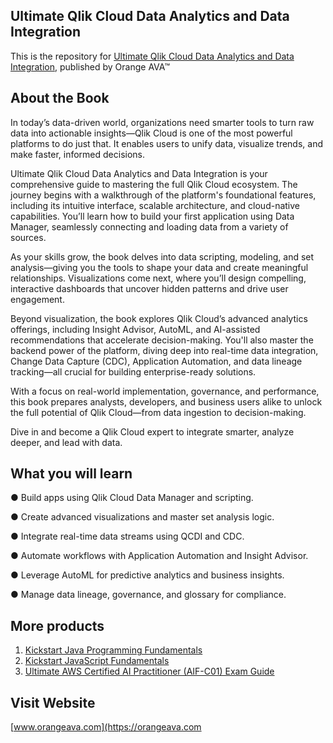 ## Ultimate Qlik Cloud Data Analytics and Data Integration

This is the repository for [Ultimate Qlik Cloud Data Analytics and Data Integration](https://orangeava.com/products/ultimate-qlik-cloud-data-analytics-and-data-integration), published by Orange AVA™

## About the Book
In today’s data-driven world, organizations need smarter tools to turn raw data into actionable insights—Qlik Cloud is one of the most powerful platforms to do just that. It enables users to unify data, visualize trends, and make faster, informed decisions.

Ultimate Qlik Cloud Data Analytics and Data Integration is your comprehensive guide to mastering the full Qlik Cloud ecosystem. The journey begins with a walkthrough of the platform's foundational features, including its intuitive interface, scalable architecture, and cloud-native capabilities. You’ll learn how to build your first application using Data Manager, seamlessly connecting and loading data from a variety of sources.

As your skills grow, the book delves into data scripting, modeling, and set analysis—giving you the tools to shape your data and create meaningful relationships. Visualizations come next, where you’ll design compelling, interactive dashboards that uncover hidden patterns and drive user engagement.

Beyond visualization, the book explores Qlik Cloud’s advanced analytics offerings, including Insight Advisor, AutoML, and AI-assisted recommendations that accelerate decision-making. You'll also master the backend power of the platform, diving deep into real-time data integration, Change Data Capture (CDC), Application Automation, and data lineage tracking—all crucial for building enterprise-ready solutions.

With a focus on real-world implementation, governance, and performance, this book prepares analysts, developers, and business users alike to unlock the full potential of Qlik Cloud—from data ingestion to decision-making.

Dive in and become a Qlik Cloud expert to integrate smarter, analyze deeper, and lead with data.

## What you will learn
● Build apps using Qlik Cloud Data Manager and scripting.

● Create advanced visualizations and master set analysis logic.

● Integrate real-time data streams using QCDI and CDC.

● Automate workflows with Application Automation and Insight Advisor.

● Leverage AutoML for predictive analytics and business insights.

● Manage data lineage, governance, and glossary for compliance.

## More products

1. [Kickstart Java Programming Fundamentals](https://orangeava.com/products/kickstart-java-programming-fundamentals)
2. [Kickstart JavaScript Fundamentals](https://orangeava.com/products/kickstart-javascript-fundamentals) 
3. [Ultimate AWS Certified AI Practitioner (AIF-C01) Exam Guide](https://orangeava.com/products/ultimate-aws-certified-ai-practitioner-aif-c01-exam-guide) 

## Visit Website 
[www.orangeava.com](https://orangeava.com
